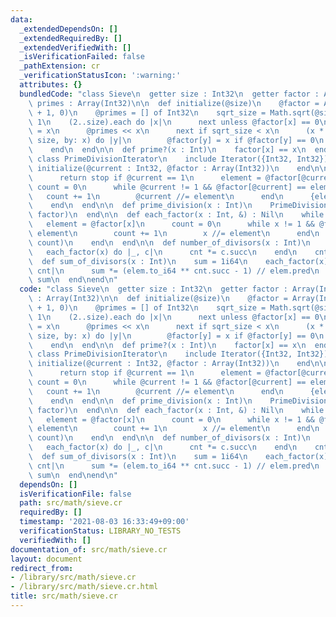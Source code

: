 ```yaml
---
data:
  _extendedDependsOn: []
  _extendedRequiredBy: []
  _extendedVerifiedWith: []
  _isVerificationFailed: false
  _pathExtension: cr
  _verificationStatusIcon: ':warning:'
  attributes: {}
  bundledCode: "class Sieve\n  getter size : Int32\n  getter factor : Array(Int32),\
    \ primes : Array(Int32)\n\n  def initialize(@size)\n    @factor = Array(Int32).new(@size\
    \ + 1, 0)\n    @primes = [] of Int32\n    sqrt_size = Math.sqrt(@size).to_i +\
    \ 1\n    (2..size).each do |x|\n      next unless @factor[x] == 0\n      @factor[x]\
    \ = x\n      @primes << x\n      next if sqrt_size < x\n      (x * x).step(to:\
    \ size, by: x) do |y|\n        @factor[y] = x if @factor[y] == 0\n      end\n\
    \    end\n  end\n\n  def prime?(x : Int)\n    factor[x] == x\n  end\n\n  private\
    \ class PrimeDivisionIterator\n    include Iterator({Int32, Int32})\n\n    def\
    \ initialize(@current : Int32, @factor : Array(Int32))\n    end\n\n    def next\n\
    \      return stop if @current == 1\n      element = @factor[@current]\n     \
    \ count = 0\n      while @current != 1 && @factor[@current] == element\n     \
    \   count += 1\n        @current //= element\n      end\n      {element, count}\n\
    \    end\n  end\n\n  def prime_division(x : Int)\n    PrimeDivisionIterator.new(x,\
    \ factor)\n  end\n\n  def each_factor(x : Int, &) : Nil\n    while x > 1\n   \
    \   element = @factor[x]\n      count = 0\n      while x != 1 && @factor[x] ==\
    \ element\n        count += 1\n        x //= element\n      end\n      yield(element,\
    \ count)\n    end\n  end\n\n  def number_of_divisors(x : Int)\n    cnt = 1\n \
    \   each_factor(x) do |_, c|\n      cnt *= c.succ\n    end\n    cnt\n  end\n\n\
    \  def sum_of_divisors(x : Int)\n    sum = 1i64\n    each_factor(x) do |elem,\
    \ cnt|\n      sum *= (elem.to_i64 ** cnt.succ - 1) // elem.pred\n    end\n   \
    \ sum\n  end\nend\n"
  code: "class Sieve\n  getter size : Int32\n  getter factor : Array(Int32), primes\
    \ : Array(Int32)\n\n  def initialize(@size)\n    @factor = Array(Int32).new(@size\
    \ + 1, 0)\n    @primes = [] of Int32\n    sqrt_size = Math.sqrt(@size).to_i +\
    \ 1\n    (2..size).each do |x|\n      next unless @factor[x] == 0\n      @factor[x]\
    \ = x\n      @primes << x\n      next if sqrt_size < x\n      (x * x).step(to:\
    \ size, by: x) do |y|\n        @factor[y] = x if @factor[y] == 0\n      end\n\
    \    end\n  end\n\n  def prime?(x : Int)\n    factor[x] == x\n  end\n\n  private\
    \ class PrimeDivisionIterator\n    include Iterator({Int32, Int32})\n\n    def\
    \ initialize(@current : Int32, @factor : Array(Int32))\n    end\n\n    def next\n\
    \      return stop if @current == 1\n      element = @factor[@current]\n     \
    \ count = 0\n      while @current != 1 && @factor[@current] == element\n     \
    \   count += 1\n        @current //= element\n      end\n      {element, count}\n\
    \    end\n  end\n\n  def prime_division(x : Int)\n    PrimeDivisionIterator.new(x,\
    \ factor)\n  end\n\n  def each_factor(x : Int, &) : Nil\n    while x > 1\n   \
    \   element = @factor[x]\n      count = 0\n      while x != 1 && @factor[x] ==\
    \ element\n        count += 1\n        x //= element\n      end\n      yield(element,\
    \ count)\n    end\n  end\n\n  def number_of_divisors(x : Int)\n    cnt = 1\n \
    \   each_factor(x) do |_, c|\n      cnt *= c.succ\n    end\n    cnt\n  end\n\n\
    \  def sum_of_divisors(x : Int)\n    sum = 1i64\n    each_factor(x) do |elem,\
    \ cnt|\n      sum *= (elem.to_i64 ** cnt.succ - 1) // elem.pred\n    end\n   \
    \ sum\n  end\nend\n"
  dependsOn: []
  isVerificationFile: false
  path: src/math/sieve.cr
  requiredBy: []
  timestamp: '2021-08-03 16:33:49+09:00'
  verificationStatus: LIBRARY_NO_TESTS
  verifiedWith: []
documentation_of: src/math/sieve.cr
layout: document
redirect_from:
- /library/src/math/sieve.cr
- /library/src/math/sieve.cr.html
title: src/math/sieve.cr
---
```

